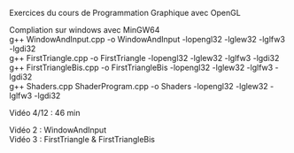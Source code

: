 Exercices du cours de Programmation Graphique avec OpenGL  
  
Compliation sur windows avec MinGW64  
g++ WindowAndInput.cpp -o WindowAndInput -lopengl32 -lglew32 -lglfw3 -lgdi32  
g++ FirstTriangle.cpp -o FirstTriangle -lopengl32 -lglew32 -lglfw3 -lgdi32  
g++ FirstTriangleBis.cpp -o FirstTriangleBis -lopengl32 -lglew32 -lglfw3 -lgdi32  
g++ Shaders.cpp ShaderProgram.cpp -o Shaders -lopengl32 -lglew32 -lglfw3 -lgdi32

  
Vidéo 4/12 : 46 min  
  
Vidéo 2 : WindowAndInput  
Vidéo 3 : FirstTriangle & FirstTriangleBis  